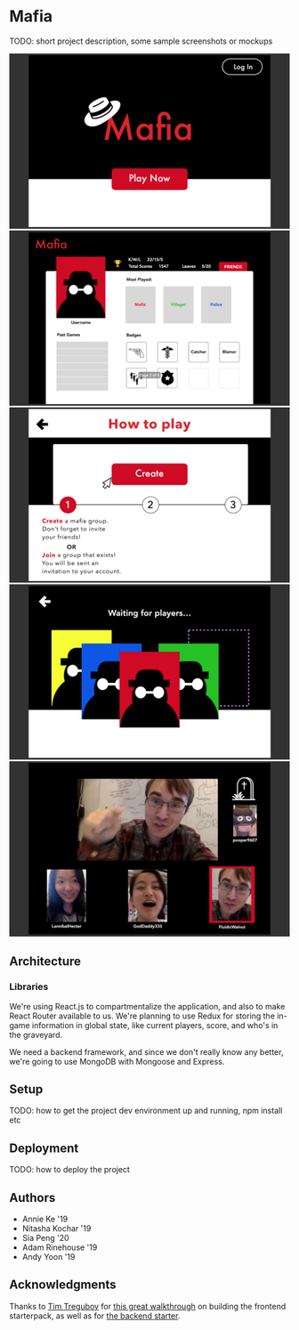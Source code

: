 # Mafia

TODO: short project description, some sample screenshots or mockups

![home](images/Mafia_home.png "home")
![profile](images/Mafia_profile.png "profile")
![directions](images/Mafia_directions.png "directions")
![players](images/Mafia_players.png "players")
![chat](images/Mafia_chat.png "chat")

## Architecture

### Libraries
We're using React.js to compartmentalize the application, and also to make React Router available to us. We're planning to use Redux for storing the in-game information in global state, like current players, score, and who's in the graveyard.

We need a backend framework, and since we don't really know any better, we're going to use MongoDB with Mongoose and Express.

## Setup

TODO: how to get the project dev environment up and running, npm install etc

## Deployment

TODO: how to deploy the project

## Authors

- Annie Ke '19
- Nitasha Kochar '19
- Sia Peng '20
- Adam Rinehouse '19
- Andy Yoon '19

## Acknowledgments

Thanks to [Tim Tregubov](https://github.com/timofei7) for [this great walkthrough](http://cs52.me/assignments/sa/starterpack/) on building the frontend starterpack, as well as for [the backend starter](https://github.com/dartmouth-cs52/express-babel-starter).
